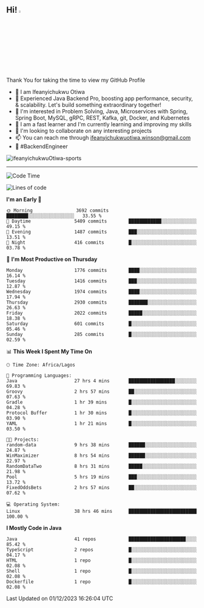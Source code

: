 <!-- BLOG-POST-LIST:START --><!-- BLOG-POST-LIST:END -->

## Hi! <img src="https://media.giphy.com/media/hvRJCLFzcasrR4ia7z/giphy.gif" width="4%"> 

Thank You for taking the time to view my GitHub Profile

- 👋 I am Ifeanyichukwu Otiwa
- 🚀 Experienced Java Backend Pro, boosting app performance, security, & scalability. Let's build something extraordinary together!
- 👀 I'm interested in Problem Solving, Java, Microservices with Spring, Spring Boot, MySQL, gRPC, REST, Kafka, git, Docker, and Kubernetes
- 🌱 I am a fast learner and I'm currently learning and improving my skills
- 💞️ I'm looking to collaborate on any interesting projects
- 📫 You can reach me through ifeanyichukwuotiwa.winson@gmail.com
- 🚀 #BackendEngineer

<p align="left" marginTop="10px"> <img src="https://komarev.com/ghpvc/?username=ifeanyichukwuOtiwa-sports&label=Profile%20views&color=0e75b6&style=for-the-badge" alt="ifeanyichukwuOtiwa-sports" /> </p>

***

<!--START_SECTION:waka-->
![Code Time](http://img.shields.io/badge/Code%20Time-2%2C000%20hrs%2027%20mins-blue)

![Lines of code](https://img.shields.io/badge/From%20Hello%20World%20I%27ve%20Written-4.1%20million%20lines%20of%20code-blue)

**I'm an Early 🐤** 

```text
🌞 Morning                3692 commits        ████████░░░░░░░░░░░░░░░░░   33.55 % 
🌆 Daytime                5409 commits        ████████████░░░░░░░░░░░░░   49.15 % 
🌃 Evening                1487 commits        ███░░░░░░░░░░░░░░░░░░░░░░   13.51 % 
🌙 Night                  416 commits         █░░░░░░░░░░░░░░░░░░░░░░░░   03.78 % 
```
📅 **I'm Most Productive on Thursday** 

```text
Monday                   1776 commits        ████░░░░░░░░░░░░░░░░░░░░░   16.14 % 
Tuesday                  1416 commits        ███░░░░░░░░░░░░░░░░░░░░░░   12.87 % 
Wednesday                1974 commits        ████░░░░░░░░░░░░░░░░░░░░░   17.94 % 
Thursday                 2930 commits        ███████░░░░░░░░░░░░░░░░░░   26.63 % 
Friday                   2022 commits        █████░░░░░░░░░░░░░░░░░░░░   18.38 % 
Saturday                 601 commits         █░░░░░░░░░░░░░░░░░░░░░░░░   05.46 % 
Sunday                   285 commits         █░░░░░░░░░░░░░░░░░░░░░░░░   02.59 % 
```


📊 **This Week I Spent My Time On** 

```text
🕑︎ Time Zone: Africa/Lagos

💬 Programming Languages: 
Java                     27 hrs 4 mins       █████████████████░░░░░░░░   69.83 % 
Groovy                   2 hrs 57 mins       ██░░░░░░░░░░░░░░░░░░░░░░░   07.63 % 
Gradle                   1 hr 39 mins        █░░░░░░░░░░░░░░░░░░░░░░░░   04.28 % 
Protocol Buffer          1 hr 30 mins        █░░░░░░░░░░░░░░░░░░░░░░░░   03.90 % 
YAML                     1 hr 21 mins        █░░░░░░░░░░░░░░░░░░░░░░░░   03.50 % 

🐱‍💻 Projects: 
random-data              9 hrs 38 mins       ██████░░░░░░░░░░░░░░░░░░░   24.87 % 
WinMaximizer             8 hrs 54 mins       ██████░░░░░░░░░░░░░░░░░░░   22.97 % 
RandomDataTwo            8 hrs 31 mins       █████░░░░░░░░░░░░░░░░░░░░   21.98 % 
Pool                     5 hrs 19 mins       ███░░░░░░░░░░░░░░░░░░░░░░   13.72 % 
FixedOddsBets            2 hrs 57 mins       ██░░░░░░░░░░░░░░░░░░░░░░░   07.62 % 

💻 Operating System: 
Linux                    38 hrs 46 mins      █████████████████████████   100.00 % 
```

**I Mostly Code in Java** 

```text
Java                     41 repos            █████████████████████░░░░   85.42 % 
TypeScript               2 repos             █░░░░░░░░░░░░░░░░░░░░░░░░   04.17 % 
HTML                     1 repo              █░░░░░░░░░░░░░░░░░░░░░░░░   02.08 % 
Shell                    1 repo              █░░░░░░░░░░░░░░░░░░░░░░░░   02.08 % 
Dockerfile               1 repo              █░░░░░░░░░░░░░░░░░░░░░░░░   02.08 % 
```




 Last Updated on 01/12/2023 16:26:04 UTC
<!--END_SECTION:waka-->

<!--
<p align="center">
![trophy](https://github-profile-trophy.vercel.app/?username=ifeanyichukwuOtiwa-sports&theme=onedark) (https://github.com/ryo-ma/github-profile-trophy)
</p>
-->

<!---
ifeanyi-otiwa/ifeanyi-otiwa is a ✨ special ✨ repository because its `README.md` (this file) appears on your GitHub profile.
You can click the Preview link to take a look at your changes.
--->
